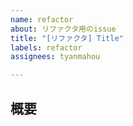 ```yaml
---
name: refactor
about: リファクタ用のissue
title: "[リファクタ] Title"
labels: refactor
assignees: tyanmahou

---
```


## 概要
